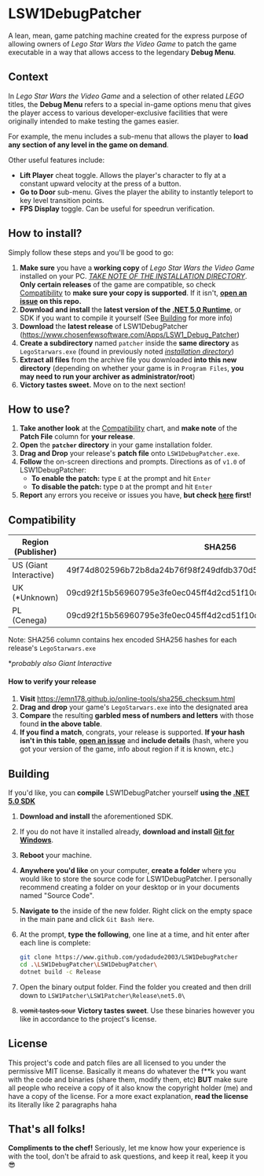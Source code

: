 # LSW1DebugPatcher
A lean, mean, game patching machine created for the express purpose of allowing owners of *Lego Star Wars the Video Game* to patch the game executable in a way that allows access to the legendary **Debug Menu**.

## Context

In *Lego Star Wars the Video Game* and a selection of other related *LEGO* titles, the **Debug Menu** refers to a special in-game options menu that gives the player access to various developer-exclusive facilities that were originally intended to make testing the games easier.  

For example, the menu includes a sub-menu that allows the player to **load any section of any level in the game on demand**.  

Other useful features include: 

* **Lift Player** cheat toggle. Allows the player's character to fly at a constant upward velocity at the press of a button.  
* **Go to Door** sub-menu.  Gives the player the ability to instantly teleport to key level transition points.
* **FPS Display** toggle.  Can be useful for speedrun verification.  

## How to install?

Simply follow these steps and you'll be good to go: 

1. **Make sure** you have a **working copy** of *Lego Star Wars the Video Game* installed on your PC.  <u>*TAKE NOTE OF THE INSTALLATION DIRECTORY*</u>. **Only certain releases** of the game are compatible, so check [Compatibility](#compatibility) to **make sure your copy is supported**.  If it isn't, **[open an issue](https://github.com/yodadude2003/LSW1DebugPatcher/issues) on this repo.**  
2. **Download and install** the **latest version of the [.NET 5.0 Runtime](https://dotnet.microsoft.com/download/dotnet/5.0#runtime-desktop-5.0.4)**, or SDK if you want to compile it yourself (See [Building](#building) for more info)
3. **Download** the **latest release** of LSW1DebugPatcher (https://www.chosenfewsoftware.com/Apps/LSW1_Debug_Patcher)
4. **Create a subdirectory** named `patcher` inside the **same directory** as `LegoStarwars.exe` (found in previously noted <u>*installation directory*</u>)
5. **Extract all files** from the archive file you downloaded **into this new directory** (depending on whether your game is in `Program Files`, **you may need to run your archiver as administrator/root**)
6. **Victory tastes sweet.**  Move on to the next section!

## How to use?

1. **Take another look** at the [Compatibility](#compatibility) chart, and **make note** of the **Patch File** column for **your release**.  
2. **Open** the **`patcher` directory** in your game installation folder.
3. **Drag and Drop** your release's **patch file** onto `LSW1DebugPatcher.exe`.
4. **Follow** the on-screen directions and prompts.  Directions as of `v1.0` of LSW1DebugPatcher:
   * **To enable the patch:** type `E` at the prompt and hit `Enter`
   * **To disable the patch:** type `D` at the prompt and hit `Enter`
5. **Report** any errors you receive or issues you have, **but check [here](https://github.com/yodadude2003/LSW1DebugPatcher/issues?q=is%3Aissue) first!**

## Compatibility

| Region (Publisher)     | SHA256                                                       | Patch File |
| ---------------------- | ------------------------------------------------------------ | ---------- |
| US (Giant Interactive) | 49f74d802596b72b8da24b76f98f249dfdb370d5607fa7e65e3a19beb833d473 | US.patch   |
| UK (*Unknown)          | 09cd92f15b56960795e3fe0ec045ff4d2cd51f10dca6a7d1d24e7405eb5fba55 | EU00.patch |
| PL (Cenega)            | 09cd92f15b56960795e3fe0ec045ff4d2cd51f10dca6a7d1d24e7405eb5fba55 | EU00.patch |

Note: SHA256 column contains hex encoded SHA256 hashes for each release's `LegoStarwars.exe`

**probably also Giant Interactive*

#### How to verify your release

1. **Visit** https://emn178.github.io/online-tools/sha256_checksum.html
2. **Drag and drop** your game's `LegoStarwars.exe` into the designated area
3. **Compare** the resulting **garbled mess of numbers and letters** with those found **in the above table**.
4. **If you find a match**, congrats, your release is supported.  **If your hash isn't in this table**, **[open an issue](https://github.com/yodadude2003/LSW1DebugPatcher/issues)** and **include details** (hash, where you got your version of the game, info about region if it is known, etc.)

## Building

If you'd like, you can **compile** LSW1DebugPatcher yourself **using the [.NET 5.0 SDK](https://dotnet.microsoft.com/download/dotnet/5.0)**

1. **Download and install** the aforementioned SDK.

2. If you do not have it installed already, **download and install [Git for Windows](https://git-scm.com/download/win)**.

3. **Reboot** your machine.

4. **Anywhere you'd like** on your computer, **create a folder** where you would like to store the source code for LSW1DebugPatcher.  I personally recommend creating a folder on your desktop or in your documents named "Source Code".  

5. **Navigate to** the inside of the new folder.  Right click on the empty space in the main pane and click `Git Bash Here`.

6. At the prompt, **type the following**, one line at a time, and hit enter after each line is complete:

   ```bash
   git clone https://www.github.com/yodadude2003/LSW1DebugPatcher
   cd .\LSW1DebugPatcher\LSW1DebugPatcher\
   dotnet build -c Release
   ```

7. Open the binary output folder.  Find the folder you created and then drill down to `LSW1Patcher\LSW1Patcher\Release\net5.0\`

8. ~~vomit tastes sour~~ **Victory tastes sweet**.  Use these binaries however you like in accordance to the project's license.  

## License

This project's code and patch files are all licensed to you under the permissive MIT license.  Basically it means do whatever the f\*\*k you want with the code and binaries (share them, modify them, etc) **BUT** make sure all people who receive a copy of it also know the copyright holder (me) and have a copy of the license.  For a more exact explanation, **read the license** its literally like 2 paragraphs haha

## That's all folks!

**Compliments to the chef!** Seriously, let me know how your experience is with the tool, don't be afraid to ask questions, and keep it real, keep it you 😎

